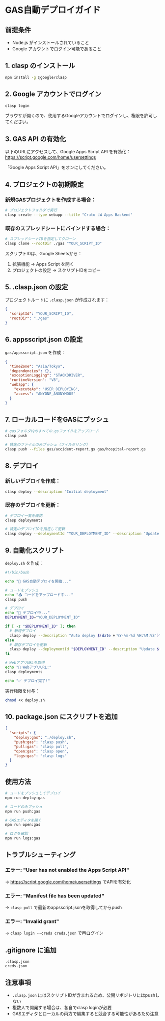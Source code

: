 # GAS自動デプロイガイド

## 前提条件
- Node.js がインストールされていること
- Google アカウントでログイン可能であること

## 1. clasp のインストール

```bash
npm install -g @google/clasp
```

## 2. Google アカウントでログイン

```bash
clasp login
```
ブラウザが開くので、使用するGoogleアカウントでログインし、権限を許可してください。

## 3. GAS API の有効化

以下のURLにアクセスして、Google Apps Script API を有効化：
https://script.google.com/home/usersettings

「Google Apps Script API」をオンにしてください。

## 4. プロジェクトの初期設定

### 新規GASプロジェクトを作成する場合：
```bash
# プロジェクトフォルダで実行
clasp create --type webapp --title "Cruto LW Apps Backend"
```

### 既存のスプレッドシートにバインドする場合：
```bash
# スプレッドシートIDを指定してクローン
clasp clone --rootDir ./gas "YOUR_SCRIPT_ID"
```

スクリプトIDは、Google Sheetsから：
1. 拡張機能 → Apps Script を開く
2. プロジェクトの設定 → スクリプトIDをコピー

## 5. .clasp.json の設定

プロジェクトルートに `.clasp.json` が作成されます：

```json
{
  "scriptId": "YOUR_SCRIPT_ID",
  "rootDir": "./gas"
}
```

## 6. appsscript.json の設定

`gas/appsscript.json` を作成：

```json
{
  "timeZone": "Asia/Tokyo",
  "dependencies": {},
  "exceptionLogging": "STACKDRIVER",
  "runtimeVersion": "V8",
  "webapp": {
    "executeAs": "USER_DEPLOYING",
    "access": "ANYONE_ANONYMOUS"
  }
}
```

## 7. ローカルコードをGASにプッシュ

```bash
# gasフォルダ内のすべての.gsファイルをアップロード
clasp push

# 特定のファイルのみプッシュ（フィルタリング）
clasp push --files gas/accident-report.gs gas/hospital-report.gs
```

## 8. デプロイ

### 新しいデプロイを作成：
```bash
clasp deploy --description "Initial deployment"
```

### 既存のデプロイを更新：
```bash
# デプロイ一覧を確認
clasp deployments

# 特定のデプロイIDを指定して更新
clasp deploy --deploymentId "YOUR_DEPLOYMENT_ID" --description "Update v1.1"
```

## 9. 自動化スクリプト

`deploy.sh` を作成：

```bash
#!/bin/bash

echo "🚀 GAS自動デプロイを開始..."

# コードをプッシュ
echo "📤 コードをアップロード中..."
clasp push

# デプロイ
echo "🎯 デプロイ中..."
DEPLOYMENT_ID="YOUR_DEPLOYMENT_ID"

if [ -z "$DEPLOYMENT_ID" ]; then
  # 新規デプロイ
  clasp deploy --description "Auto deploy $(date +'%Y-%m-%d %H:%M:%S')"
else
  # 既存デプロイを更新
  clasp deploy --deploymentId "$DEPLOYMENT_ID" --description "Update $(date +'%Y-%m-%d %H:%M:%S')"
fi

# WebアプリURLを取得
echo "🔗 WebアプリURL:"
clasp deployments

echo "✅ デプロイ完了!"
```

実行権限を付与：
```bash
chmod +x deploy.sh
```

## 10. package.json にスクリプトを追加

```json
{
  "scripts": {
    "deploy:gas": "./deploy.sh",
    "push:gas": "clasp push",
    "pull:gas": "clasp pull",
    "open:gas": "clasp open",
    "logs:gas": "clasp logs"
  }
}
```

## 使用方法

```bash
# コードをプッシュしてデプロイ
npm run deploy:gas

# コードのみプッシュ
npm run push:gas

# GASエディタを開く
npm run open:gas

# ログを確認
npm run logs:gas
```

## トラブルシューティング

### エラー: "User has not enabled the Apps Script API"
→ https://script.google.com/home/usersettings でAPIを有効化

### エラー: "Manifest file has been updated"
→ `clasp pull` で最新のappsscript.jsonを取得してからpush

### エラー: "Invalid grant"
→ `clasp login --creds creds.json` で再ログイン

## .gitignore に追加

```
.clasp.json
creds.json
```

## 注意事項

- `.clasp.json` にはスクリプトIDが含まれるため、公開リポジトリにはpushしない
- 複数人で開発する場合は、各自でclasp loginが必要
- GASエディタとローカルの両方で編集すると競合する可能性があるため注意